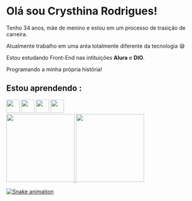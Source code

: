 # Olá sou Crysthina Rodrigues!

Tenho 34 anos, mãe de menino e estou em um processo de trasição de carreira.

Atualmente trabalho em uma aréa totalmente diferente da tecnologia 😪

Estou estudando Front-End nas intituições **Alura** e **DIO**.

Programando a minha própria história!

## Estou aprendendo :

<img src="https://cdn.jsdelivr.net/gh/devicons/devicon/icons/html5/html5-original.svg" width="35" height="35"/>
<img src="https://cdn.jsdelivr.net/gh/devicons/devicon/icons/css3/css3-original.svg" width="35" height="35"/>
<img src="https://cdn.jsdelivr.net/gh/devicons/devicon/icons/javascript/javascript-original.svg" width="35" height="35"/>
<img src="https://cdn.jsdelivr.net/gh/devicons/devicon/icons/git/git-original.svg" width="35" height="35"/>

<div>
<a href="https://github.com/Crysthina">
<img height="180em" src="https://github-readme-stats.vercel.app/api/top-langs/?Crysthina&layout=compact&langs_count=7&theme=dracula"/>
<img height="180em" src="https://github-readme-stats.vercel.app/api?Crysthina&show_icons=true&theme=dracula&include_all_commits=true&count_private=true"/>
</div>
  
  ![Snake animation](https://github.com/seu-usuário-aqui/Crysthina/blob/output/github-contribution-grid-snake.svg)
